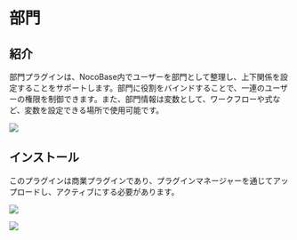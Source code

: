 # 部門

<PluginInfo name="departments"></PluginInfo>

## 紹介

部門プラグインは、NocoBase内でユーザーを部門として整理し、上下関係を設定することをサポートします。部門に役割をバインドすることで、一連のユーザーの権限を制御できます。また、部門情報は変数として、ワークフローや式など、変数を設定できる場所で使用可能です。

![](https://static-docs.nocobase.com/a6eb94a5cc85a6c7b310f33173a5259d.png)

## インストール

このプラグインは商業プラグインであり、プラグインマネージャーを通じてアップロードし、アクティブにする必要があります。

![](https://static-docs.nocobase.com/907d85bc27f90eaa91b17d568f6dbbd7.png)

![](https://static-docs.nocobase.com/c1e704259f7ae6ef4998a04a1d21e480.png)

